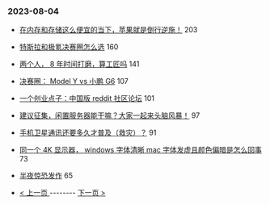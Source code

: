 ### 2023-08-04 
- [在内存和存储这么便宜的当下，苹果就是倒行逆施！](https://www.v2ex.com/t/962285) 203
- [特斯拉和极氪决赛圈怎么选](https://www.v2ex.com/t/962282) 160
- [两个人， 8 年时间打磨，算工匠吗](https://www.v2ex.com/t/962266) 141
- [决赛圈： Model Y vs 小鹏 G6](https://www.v2ex.com/t/962370) 107
- [一个创业点子：中国版 reddit 社区论坛](https://www.v2ex.com/t/962416) 101
- [建议征集，闲置服务器能干嘛？大家一起来头脑风暴！](https://www.v2ex.com/t/962254) 97
- [手机卫星通讯还要多久才普及（救灾）？](https://www.v2ex.com/t/962326) 91
- [同一个 4K 显示器， windows 字体清晰 mac 字体发虚且颜色偏暗是怎么回事](https://www.v2ex.com/t/962202) 73
- [半夜惊恐发作](https://www.v2ex.com/t/962390) 65 

- [ < 上一页 ](https://github.com/able8/v2ex-hot-record/blob/master/2023-08-03.md) -------- [ 下一页 > ](https://github.com/able8/v2ex-hot-record/blob/master/2023-08-05.md)